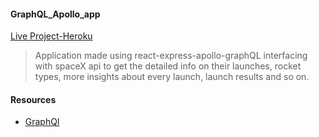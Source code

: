 #### GraphQL_Apollo_app

[Live Project-Heroku](https://spacexapp-apollo-graphql.herokuapp.com/)
> Application made using react-express-apollo-graphQL interfacing with spaceX api to get the detailed info on their launches, rocket types, more insights about every launch, launch results and so on.

#### Resources

* [GraphQl](https://graphql.org/)
